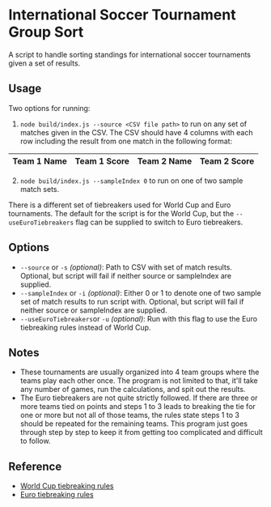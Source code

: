 # International Soccer Tournament Group Sort

A script to handle sorting standings for international soccer tournaments given a set of results.

## Usage

Two options for running:

1. `node build/index.js --source <CSV file path>` to run on any set of matches given in the CSV. The CSV should have 4 columns with each row including the result from one match in the following format:

| Team 1 Name | Team 1 Score | Team 2 Name | Team 2 Score |
| ----------- | ------------ | ----------- | ------------ |

2. `node build/index.js --sampleIndex 0` to run on one of two sample match sets.

There is a different set of tiebreakers used for World Cup and Euro tournaments. The default for the script is for the World Cup, but the `--useEuroTiebreakers` flag can be supplied to switch to Euro tiebreakers.

## Options

- `--source` or `-s` _(optional)_: Path to CSV with set of match results. Optional, but script will fail if neither source or sampleIndex are supplied.
- `--sampleIndex` or `-i` _(optional)_: Either 0 or 1 to denote one of two sample set of match results to run script with. Optional, but script will fail if neither source or sampleIndex are supplied.
- `--useEuroTiebreakers`or `-u` _(optional)_: Run with this flag to use the Euro tiebreaking rules instead of World Cup.

## Notes

- These tournaments are usually organized into 4 team groups where the teams play each other once. The program is not limited to that, it'll take any number of games, run the calculations, and spit out the results.
- The Euro tiebreakers are not quite strictly followed. If there are three or more teams tied on points and steps 1 to 3 leads to breaking the tie for one or more but not all of those teams, the rules state steps 1 to 3 should be repeated for the remaining teams. This program just goes through step by step to keep it from getting too complicated and difficult to follow.

## Reference

- [World Cup tiebreaking rules](https://en.wikipedia.org/wiki/2022_FIFA_World_Cup#Tiebreakers)
- [Euro tiebreaking rules](https://en.wikipedia.org/wiki/UEFA_Euro_2020#Tiebreakers)

